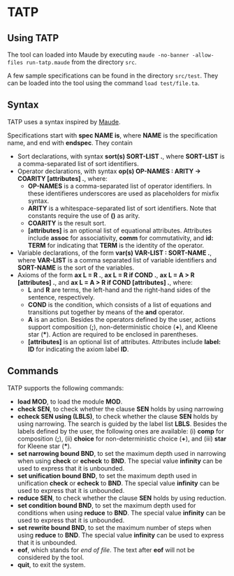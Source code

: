 # TATP

## Using TATP

The tool can loaded into Maude by executing `maude -no-banner -allow-files run-tatp.maude` from the directory `src`.

A few sample specifications can be found in the directory `src/test`. They can be loaded into the tool using the command `load test/file.ta`.

## Syntax

TATP uses a syntax inspired by [Maude](https://maude.cs.illinois.edu/wiki/The_Maude_System).

Specifications start with **spec NAME is**, where **NAME** is the specification name, and end with **endspec**. They contain
- Sort declarations, with syntax **sort(s) SORT-LIST .**, where **SORT-LIST** is a comma-separated list of sort identifiers.
- Operator declarations, with syntax **op(s) OP-NAMES : ARITY -> COARITY [attributes] .**, where:
	- **OP-NAMES** is a comma-separated list of operator identifiers. In these identifieres underscores are used as placeholders for mixfix syntax.
	- **ARITY** is a whitespace-separated list of sort identifiers. Note that constants require the use of **()** as arity.
	- **COARITY** is the result sort.
	- **[attributes]** is an optional list of equational attributes. Attributes include **assoc** for associativity, **comm** for commutativity, and **id: TERM** for indicating that **TERM** is the identity of the operator.
- Variable declarations, of the form **var(s) VAR-LIST : SORT-NAME .**, where **VAR-LIST** is a comma separated list of variable identifiers and **SORT-NAME** is the sort of the variables.
- Axioms of the form **ax L = R .**, **ax L = R if COND .**, **ax L = A > R [attributes] .**, and **ax L = A > R if COND [attributes] .**, where:
	- **L** and **R** are terms, the left-hand and the right-hand sides of the sentence, respectively.
	- **COND** is the condition, which consists of a list of equations and transitions put together by means of the **and** operator.
	- **A** is an action. Besides the operators defined by the user, actions support composition (**;**), non-deterministic choice (**+**), and Kleene star (**\***). Action are required to be enclosed in parentheses.
	- **[attributes]** is an optional list of attributes. Attributes include **label: ID** for indicating the axiom label **ID**.

## Commands

TATP supports the following commands:
- **load MOD**, to load the module **MOD**.
- **check SEN**, to check whether the clause **SEN** holds by using narrowing
- **echeck SEN using (LBLS)**, to check whether the clause **SEN** holds by using narrowing. The search is guided by the label list **LBLS**. Besides the labels defined by the user, the following ones are available: (i) **comp** for composition (**;**), (ii) **choice** for non-deterministic choice (**+**), and (iii) **star** for Kleene star (**\***).
- **set narrowing bound BND**, to set the maximum depth used in narrowing when using **check** or **echeck** to **BND**. The special value **infinity** can be used to express that it is unbounded.
- **set unification bound BND**, to set the maximum depth used in unification **check** or **echeck** to **BND**. The special value **infinity** can be used to express that it is unbounded.
- **reduce SEN**, to check whether the clause **SEN** holds by using reduction.
- **set condition bound BND**, to set the maximum depth used for conditions when using **reduce** to **BND**. The special value **infinity** can be used to express that it is unbounded.
- **set rewrite bound BND**, to set the maximum number of steps when using **reduce** to **BND**. The special value **infinity** can be used to express that it is unbounded.
- **eof**, which stands for *end of file*. The text after **eof** will not be considered by the tool.
- **quit**, to exit the system.


